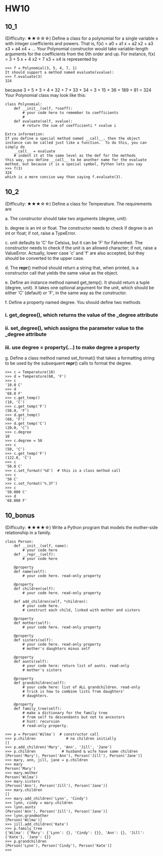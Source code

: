 # HW10

## 10_1
(Difficulty: ★★☆☆☆) Define a class for a polynomial for a single variable x with integer coefficients and powers.   That is,
f(x) = a0 + a1 x + a2 x2 + a3 x3 + a4 x4 +  ...
Your Polynomial constructor would take variable-length arguments for the coefficients from the 0th order and up.  For instance, 
              f(x) = 3 + 5 x + 4 x2 + 7 x3 + x4 
is represented by 
```
>>> f = Polynomial(3, 5, 4, 7, 1)
It should support a method named evaluate(xvalue):
>>> f.evaluate(3)
324
```

because 3 + 5 * 3 + 4 * 32 + 7 * 33 + 34
                  = 3 + 15 + 36 + 189 + 81 
           = 324
Your Polynomial class may look like this:
```
class Polynomial:
    def __init__(self, *coeff):
        # your code here to remember to coefficients
        # 
    def evaluate(self, xvalue):
        # return the sum of coefficienti * xvalue i 

Extra information: 
If you define a special method named __call__, then the object instance can be called just like a function.  To do this, you can simply do
    __call__ = evaluate  
    # indent it at the same level as the def for the methods
this way, you define __call__ to be another name for the evaluate method, but because it is a special symbol, Python lets you say
>>> f(3)
324 
which is a more concise way than saying f.evaluate(3).
```



## 10_2
(Difficulty: ★★★☆☆) Define a class for Temperature.  The requirements are

a.	The constructor should take two arguments (degree, unit): 

b.	degree is an int or float. The constructor needs to check if degree is an int or float; if not, raise a TypeError.
  
c.	unit defaults to 'C' for Celsius, but it can be 'F' for Fahrenheit. The constructor needs to check if the unit is an allowed character; if not, raise a ValueError.  Actually, lower case 'c' and 'f'   are also accepted, but they should be converted to the upper case.

d.	The __repr__() method should return a string that, when printed, is a constructor call that yields the same value as the object.

e.	Define an instance method named get_temp().  It should return a tuple (degree, unit).   It takes one optional argument for the unit, which should be either 'C' (default) or 'F', in the same way as the constructor.

f.	Define a property named degree.  You should define two methods

### i.	get_degree(), which returns the value of the _degree attribute
### ii.	set_degree(), which assigns the parameter value to the _degree attribute
### iii.	use degree = property(...) to make degree a property

g.	Define a class method named set_format() that takes a formatting string to be used by the subsequent __repr__() calls to format the degree.

```
>>> c = Temperature(10)
>>> d = Temperature(68, 'F')
>>> c
'10.0 C'
>>> d
'68.0 F'
>>> c.get_temp()
(10, 'C')
>>> c.get_temp('F')
(50.0, 'F')
>>> d.get_temp()
(68, 'F')
>>> d.get_temp('C')
(20.0, 'C')
>>> c.degree
10
>>> c.degree = 50
>>> c
(50, 'C')
>>> c.get_temp('F')
(122.0, 'C')
>>> c
'50.0 C'
>>> c.set_format('%d')  # this is a class method call
>>> c
'50 C'
>>> c.set_format('%.3f')
>>> c
'50.000 C'
>>> d
'68.000 F'
```

## 10_bonus
(Difficulty: ★★★★☆)  Write a Python program that models the mother-side relationship in a family. 

```
class Person:
    def __init__(self, name):
        # your code here
    def __repr__(self):
        # your code here

    @property
    def name(self):
        # your code here. read-only property

    @property
    def children(self):
        # your code here. read-only property

    def add_children(self, *children):
        # your code here.
        # construct each child, linked with mother and sisters

    @property
    def mother(self):
        # your code here. read-only property

    @property
    def sisters(self):
        # your code here. read-only property
        # mother's daughters minus self

    @property
    def aunts(self):
        # your code here: return list of aunts. read-only
        # mother's sisters

    @property
    def grandchildren(self):
        # your code here: list of ALL grandchildren. read-only
        # trick is how to combine lists from daughters'
        # daughters.

    @property
    def family_tree(self):
        # make a dictionary for the family tree
        # from self to descendants but not to ancestors
        # hint: recursion
        # read-only property.
```
```
>>> p = Person('Wilma')  # constructor call
>>> p.children              # no children initially
[]
>>> p.add_children('Mary', 'Ann', 'Jill', 'Jane')
>>> p.children            # husband & wife have same children
[Person('Mary'), Person('Ann'), Person('Jill'), Person('Jane')]
>>> mary, ann, jill, jane = p.children
>>> mary
Person('Mary')
>>> mary.mother
Person('Wilma')
>>> mary.sisters
[Person('Ann'), Person('Jill'), Person('Jane')]
>>> mary.children
[]
>>> mary.add_children('Lynn', 'Cindy')
>>> lynn, cindy = mary.children
>>> lynn.aunts
[Person('Ann'), Person('Jill'), Person('Jane')]
>>> lynn.grandmother
[Person('Wilma')]
>>> jill.add_children('Kate')
>>> p.family_tree
{'Wilma': {'Mary': {'Lynn': {}, 'Cindy': {}}, 'Ann': {}, 'Jill': {'Kate'}, 'Jane': {}}
>>> p.grandchildren
[Person('Lynn'), Person('Cindy'), Person('Kate')]
>>> 
```




